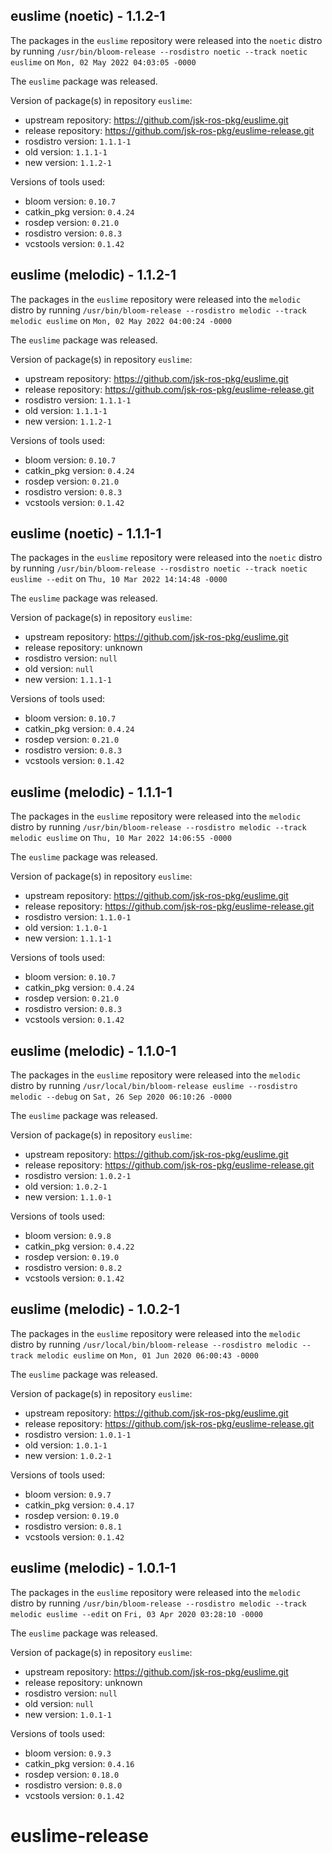 ## euslime (noetic) - 1.1.2-1

The packages in the `euslime` repository were released into the `noetic` distro by running `/usr/bin/bloom-release --rosdistro noetic --track noetic euslime` on `Mon, 02 May 2022 04:03:05 -0000`

The `euslime` package was released.

Version of package(s) in repository `euslime`:

- upstream repository: https://github.com/jsk-ros-pkg/euslime.git
- release repository: https://github.com/jsk-ros-pkg/euslime-release.git
- rosdistro version: `1.1.1-1`
- old version: `1.1.1-1`
- new version: `1.1.2-1`

Versions of tools used:

- bloom version: `0.10.7`
- catkin_pkg version: `0.4.24`
- rosdep version: `0.21.0`
- rosdistro version: `0.8.3`
- vcstools version: `0.1.42`


## euslime (melodic) - 1.1.2-1

The packages in the `euslime` repository were released into the `melodic` distro by running `/usr/bin/bloom-release --rosdistro melodic --track melodic euslime` on `Mon, 02 May 2022 04:00:24 -0000`

The `euslime` package was released.

Version of package(s) in repository `euslime`:

- upstream repository: https://github.com/jsk-ros-pkg/euslime.git
- release repository: https://github.com/jsk-ros-pkg/euslime-release.git
- rosdistro version: `1.1.1-1`
- old version: `1.1.1-1`
- new version: `1.1.2-1`

Versions of tools used:

- bloom version: `0.10.7`
- catkin_pkg version: `0.4.24`
- rosdep version: `0.21.0`
- rosdistro version: `0.8.3`
- vcstools version: `0.1.42`


## euslime (noetic) - 1.1.1-1

The packages in the `euslime` repository were released into the `noetic` distro by running `/usr/bin/bloom-release --rosdistro noetic --track noetic euslime --edit` on `Thu, 10 Mar 2022 14:14:48 -0000`

The `euslime` package was released.

Version of package(s) in repository `euslime`:

- upstream repository: https://github.com/jsk-ros-pkg/euslime.git
- release repository: unknown
- rosdistro version: `null`
- old version: `null`
- new version: `1.1.1-1`

Versions of tools used:

- bloom version: `0.10.7`
- catkin_pkg version: `0.4.24`
- rosdep version: `0.21.0`
- rosdistro version: `0.8.3`
- vcstools version: `0.1.42`


## euslime (melodic) - 1.1.1-1

The packages in the `euslime` repository were released into the `melodic` distro by running `/usr/bin/bloom-release --rosdistro melodic --track melodic euslime` on `Thu, 10 Mar 2022 14:06:55 -0000`

The `euslime` package was released.

Version of package(s) in repository `euslime`:

- upstream repository: https://github.com/jsk-ros-pkg/euslime.git
- release repository: https://github.com/jsk-ros-pkg/euslime-release.git
- rosdistro version: `1.1.0-1`
- old version: `1.1.0-1`
- new version: `1.1.1-1`

Versions of tools used:

- bloom version: `0.10.7`
- catkin_pkg version: `0.4.24`
- rosdep version: `0.21.0`
- rosdistro version: `0.8.3`
- vcstools version: `0.1.42`


## euslime (melodic) - 1.1.0-1

The packages in the `euslime` repository were released into the `melodic` distro by running `/usr/local/bin/bloom-release euslime --rosdistro melodic --debug` on `Sat, 26 Sep 2020 06:10:26 -0000`

The `euslime` package was released.

Version of package(s) in repository `euslime`:

- upstream repository: https://github.com/jsk-ros-pkg/euslime.git
- release repository: https://github.com/jsk-ros-pkg/euslime-release.git
- rosdistro version: `1.0.2-1`
- old version: `1.0.2-1`
- new version: `1.1.0-1`

Versions of tools used:

- bloom version: `0.9.8`
- catkin_pkg version: `0.4.22`
- rosdep version: `0.19.0`
- rosdistro version: `0.8.2`
- vcstools version: `0.1.42`


## euslime (melodic) - 1.0.2-1

The packages in the `euslime` repository were released into the `melodic` distro by running `/usr/local/bin/bloom-release --rosdistro melodic --track melodic euslime` on `Mon, 01 Jun 2020 06:00:43 -0000`

The `euslime` package was released.

Version of package(s) in repository `euslime`:

- upstream repository: https://github.com/jsk-ros-pkg/euslime.git
- release repository: https://github.com/jsk-ros-pkg/euslime-release.git
- rosdistro version: `1.0.1-1`
- old version: `1.0.1-1`
- new version: `1.0.2-1`

Versions of tools used:

- bloom version: `0.9.7`
- catkin_pkg version: `0.4.17`
- rosdep version: `0.19.0`
- rosdistro version: `0.8.1`
- vcstools version: `0.1.42`


## euslime (melodic) - 1.0.1-1

The packages in the `euslime` repository were released into the `melodic` distro by running `/usr/bin/bloom-release --rosdistro melodic --track melodic euslime --edit` on `Fri, 03 Apr 2020 03:28:10 -0000`

The `euslime` package was released.

Version of package(s) in repository `euslime`:

- upstream repository: https://github.com/jsk-ros-pkg/euslime.git
- release repository: unknown
- rosdistro version: `null`
- old version: `null`
- new version: `1.0.1-1`

Versions of tools used:

- bloom version: `0.9.3`
- catkin_pkg version: `0.4.16`
- rosdep version: `0.18.0`
- rosdistro version: `0.8.0`
- vcstools version: `0.1.42`


# euslime-release
